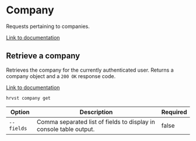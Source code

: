 # Company

Requests pertaining to companies.

[Link to documentation](https://help.getharvest.com/api-v2/company-api/company/company/)

## Retrieve a company

Retrieves the company for the currently authenticated user. Returns a company object and a `200 OK` response code.

[Link to documentation](https://help.getharvest.com/api-v2/company-api/company/company/#retrieve-a-company)

```
hrvst company get
```

| Option     | Description                                                        | Required |
| ---------- | ------------------------------------------------------------------ | -------- |
| `--fields` | Comma separated list of fields to display in console table output. | false    |
